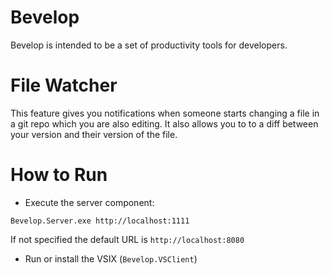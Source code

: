 # Bevelop

Bevelop is intended to be a set of productivity tools for developers.

# File Watcher

This feature gives you notifications when someone starts changing a file in a git repo which you are also editing. It also allows you to to a diff between your version and their version of the file.


# How to Run

* Execute the server component:

```
Bevelop.Server.exe http://localhost:1111
```

If not specified the default URL is `http://localhost:8080`

* Run or install the VSIX (`Bevelop.VSClient`)
